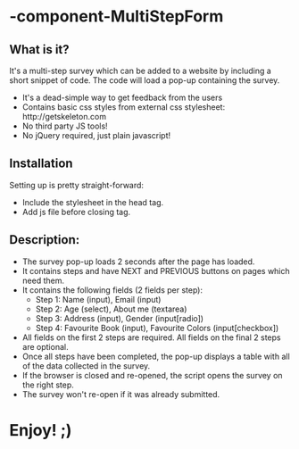 # -component-MultiStepForm


<h2>What is it?</h2>
<p>It's a multi-step survey which can be added to a website by including a short snippet of code. The code will load a pop-up containing the survey.</p>
<ul>
  <li>It's a dead-simple way to get feedback from the users</li>
  <li>Contains basic css styles from external css stylesheet: http://getskeleton.com</li>
  <li>No third party JS tools!</li>
  <li>No jQuery required, just plain javascript!</li>
</ul>

<h2>Installation</h2>
<p>Setting up is pretty straight-forward:</p>
<ul>
  <li>Include the stylesheet in the head tag.</li>
  <li>Add js file before closing <body> tag.</li>
</ul>

<h2>Description:</h2>
<ul>
  <li>The survey pop-up loads 2 seconds after the page has loaded.</li>
  <li>It contains steps and have NEXT and PREVIOUS buttons on pages which need them. </li>
  <li>It contains the following fields (2 fields per step): 
    <ul>
      <li>Step 1: Name (input), Email (input)</li>
      <li>Step 2: Age (select), About me (textarea)</li>
      <li>Step 3: Address (input), Gender (input[radio])</li>
      <li>Step 4: Favourite Book (input), Favourite Colors (input[checkbox])</li>
    </ul>
  </li>
  <li>All fields on the first 2 steps are required. All fields on the final 2 steps are optional.</li>
  <li>Once all steps have been completed, the pop-up displays a table with all of the data collected in the survey.</li>
  <li>If the browser is closed and re-opened, the script opens the survey on the right step.</li>
  
  <li>The survey won't re-open if it was already submitted.</li>
  
</ul>

# Enjoy! ;)
